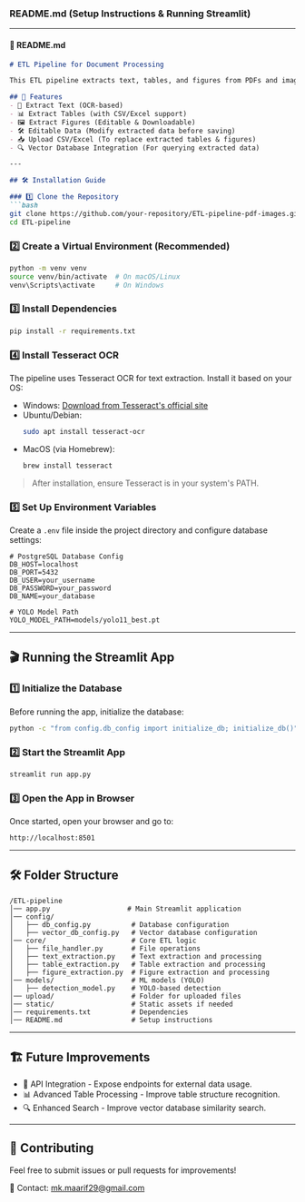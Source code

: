 ### README.md (Setup Instructions & Running Streamlit)

---

#### 📌 README.md
```markdown
# ETL Pipeline for Document Processing

This ETL pipeline extracts text, tables, and figures from PDFs and images using OCR and machine learning. The processed data can be edited, saved, and queried in a database.

## 🚀 Features
- 📄 Extract Text (OCR-based)
- 📊 Extract Tables (with CSV/Excel support)
- 🖼️ Extract Figures (Editable & Downloadable)
- 🛠 Editable Data (Modify extracted data before saving)
- 📥 Upload CSV/Excel (To replace extracted tables & figures)
- 🔍 Vector Database Integration (For querying extracted data)

---

## 🛠️ Installation Guide

### 1️⃣ Clone the Repository
```bash
git clone https://github.com/your-repository/ETL-pipeline-pdf-images.git
cd ETL-pipeline
```

### 2️⃣ Create a Virtual Environment (Recommended)
```bash
python -m venv venv
source venv/bin/activate  # On macOS/Linux
venv\Scripts\activate     # On Windows
```

### 3️⃣ Install Dependencies
```bash
pip install -r requirements.txt
```

### 4️⃣ Install Tesseract OCR
The pipeline uses Tesseract OCR for text extraction. Install it based on your OS:

- Windows: [Download from Tesseract's official site](https://github.com/UB-Mannheim/tesseract/wiki)
- Ubuntu/Debian:
  ```bash
  sudo apt install tesseract-ocr
  ```
- MacOS (via Homebrew):
  ```bash
  brew install tesseract
  ```

> After installation, ensure Tesseract is in your system's PATH.

### 5️⃣ Set Up Environment Variables
Create a `.env` file inside the project directory and configure database settings:

```env
# PostgreSQL Database Config
DB_HOST=localhost
DB_PORT=5432
DB_USER=your_username
DB_PASSWORD=your_password
DB_NAME=your_database

# YOLO Model Path
YOLO_MODEL_PATH=models/yolo11_best.pt
```

---

## 🎬 Running the Streamlit App

### 1️⃣ Initialize the Database
Before running the app, initialize the database:
```bash
python -c "from config.db_config import initialize_db; initialize_db()"
```

### 2️⃣ Start the Streamlit App
```bash
streamlit run app.py
```

### 3️⃣ Open the App in Browser
Once started, open your browser and go to:
```
http://localhost:8501
```

---

## 🛠 Folder Structure
```
/ETL-pipeline
│── app.py                   # Main Streamlit application
│── config/
│   ├── db_config.py          # Database configuration
│   ├── vector_db_config.py   # Vector database configuration
│── core/                     # Core ETL logic
│   ├── file_handler.py       # File operations
│   ├── text_extraction.py    # Text extraction and processing
│   ├── table_extraction.py   # Table extraction and processing
│   ├── figure_extraction.py  # Figure extraction and processing
│── models/                   # ML models (YOLO)
│   ├── detection_model.py    # YOLO-based detection
│── upload/                   # Folder for uploaded files
│── static/                   # Static assets if needed
│── requirements.txt          # Dependencies
│── README.md                 # Setup instructions
```

---

## 🏗 Future Improvements
- 🔗 API Integration - Expose endpoints for external data usage.
- 📊 Advanced Table Processing - Improve table structure recognition.
- 🔍 Enhanced Search - Improve vector database similarity search.

---

## 🤝 Contributing
Feel free to submit issues or pull requests for improvements!

📧 Contact: [mk.maarif29@gmail.com](mailto:mk.maarif29@gmail.com)
```
